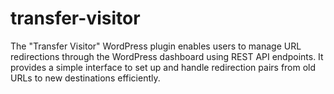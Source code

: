 # transfer-visitor
The "Transfer Visitor" WordPress plugin enables users to manage URL redirections through the WordPress dashboard using REST API endpoints. It provides a simple interface to set up and handle redirection pairs from old URLs to new destinations efficiently.
